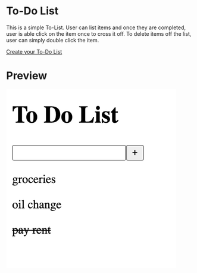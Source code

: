 # To-Do List
This is a simple To-List. User can list items and once they are completed, user is able click on the item once to cross it off. To delete items off the list, user can simply double click the item.

[Create your To-Do List](https://trivera777.github.io/ToDoList/)

# Preview 
![To-Do List Screen Shot](./assets/todolist.png)